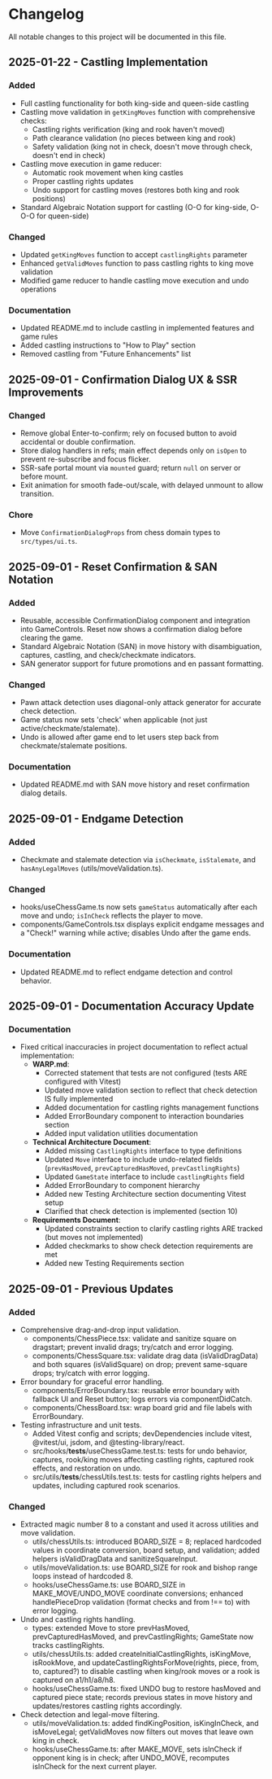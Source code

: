 # Changelog

All notable changes to this project will be documented in this file.

## 2025-01-22 - Castling Implementation

### Added
- Full castling functionality for both king-side and queen-side castling
- Castling move validation in `getKingMoves` function with comprehensive checks:
  - Castling rights verification (king and rook haven't moved)
  - Path clearance validation (no pieces between king and rook)
  - Safety validation (king not in check, doesn't move through check, doesn't end in check)
- Castling move execution in game reducer:
  - Automatic rook movement when king castles
  - Proper castling rights updates
  - Undo support for castling moves (restores both king and rook positions)
- Standard Algebraic Notation support for castling (O-O for king-side, O-O-O for queen-side)

### Changed
- Updated `getKingMoves` function to accept `castlingRights` parameter
- Enhanced `getValidMoves` function to pass castling rights to king move validation
- Modified game reducer to handle castling move execution and undo operations

### Documentation
- Updated README.md to include castling in implemented features and game rules
- Added castling instructions to "How to Play" section
- Removed castling from "Future Enhancements" list

## 2025-09-01 - Confirmation Dialog UX & SSR Improvements

### Changed
- Remove global Enter-to-confirm; rely on focused button to avoid accidental or double confirmation.
- Store dialog handlers in refs; main effect depends only on `isOpen` to prevent re-subscribe and focus flicker.
- SSR-safe portal mount via `mounted` guard; return `null` on server or before mount.
- Exit animation for smooth fade-out/scale, with delayed unmount to allow transition.

### Chore
- Move `ConfirmationDialogProps` from chess domain types to `src/types/ui.ts`.

## 2025-09-01 - Reset Confirmation & SAN Notation

### Added
- Reusable, accessible ConfirmationDialog component and integration into GameControls. Reset now shows a confirmation dialog before clearing the game.
- Standard Algebraic Notation (SAN) in move history with disambiguation, captures, castling, and check/checkmate indicators.
- SAN generator support for future promotions and en passant formatting.

### Changed
- Pawn attack detection uses diagonal-only attack generator for accurate check detection.
- Game status now sets 'check' when applicable (not just active/checkmate/stalemate).
- Undo is allowed after game end to let users step back from checkmate/stalemate positions.

### Documentation
- Updated README.md with SAN move history and reset confirmation dialog details.

## 2025-09-01 - Endgame Detection

### Added
- Checkmate and stalemate detection via `isCheckmate`, `isStalemate`, and `hasAnyLegalMoves` (utils/moveValidation.ts).

### Changed
- hooks/useChessGame.ts now sets `gameStatus` automatically after each move and undo; `isInCheck` reflects the player to move.
- components/GameControls.tsx displays explicit endgame messages and a "Check!" warning while active; disables Undo after the game ends.

### Documentation
- Updated README.md to reflect endgame detection and control behavior.

## 2025-09-01 - Documentation Accuracy Update

### Documentation
- Fixed critical inaccuracies in project documentation to reflect actual implementation:
  - **WARP.md**: 
    - Corrected statement that tests are not configured (tests ARE configured with Vitest)
    - Updated move validation section to reflect that check detection IS fully implemented
    - Added documentation for castling rights management functions
    - Added ErrorBoundary component to interaction boundaries section
    - Added input validation utilities documentation
  - **Technical Architecture Document**:
    - Added missing `CastlingRights` interface to type definitions
    - Updated `Move` interface to include undo-related fields (`prevHasMoved`, `prevCapturedHasMoved`, `prevCastlingRights`)
    - Updated `GameState` interface to include `castlingRights` field
    - Added ErrorBoundary to component hierarchy
    - Added new Testing Architecture section documenting Vitest setup
    - Clarified that check detection is implemented (section 10)
  - **Requirements Document**:
    - Updated constraints section to clarify castling rights ARE tracked (but moves not implemented)
    - Added checkmarks to show check detection requirements are met
    - Added new Testing Requirements section

## 2025-09-01 - Previous Updates

### Added
- Comprehensive drag-and-drop input validation.
  - components/ChessPiece.tsx: validate and sanitize square on dragstart; prevent invalid drags; try/catch and error logging.
  - components/ChessSquare.tsx: validate drag data (isValidDragData) and both squares (isValidSquare) on drop; prevent same-square drops; try/catch with error logging.
- Error boundary for graceful error handling.
  - components/ErrorBoundary.tsx: reusable error boundary with fallback UI and Reset button; logs errors via componentDidCatch.
  - components/ChessBoard.tsx: wrap board grid and file labels with ErrorBoundary.
- Testing infrastructure and unit tests.
  - Added Vitest config and scripts; devDependencies include vitest, @vitest/ui, jsdom, and @testing-library/react.
  - src/hooks/__tests__/useChessGame.test.ts: tests for undo behavior, captures, rook/king moves affecting castling rights, captured rook effects, and restoration on undo.
  - src/utils/__tests__/chessUtils.test.ts: tests for castling rights helpers and updates, including captured rook scenarios.

### Changed
- Extracted magic number 8 to a constant and used it across utilities and move validation.
  - utils/chessUtils.ts: introduced BOARD_SIZE = 8; replaced hardcoded values in coordinate conversion, board setup, and validation; added helpers isValidDragData and sanitizeSquareInput.
  - utils/moveValidation.ts: use BOARD_SIZE for rook and bishop range loops instead of hardcoded 8.
  - hooks/useChessGame.ts: use BOARD_SIZE in MAKE_MOVE/UNDO_MOVE coordinate conversions; enhanced handlePieceDrop validation (format checks and from !== to) with error logging.
- Undo and castling rights handling.
  - types: extended Move to store prevHasMoved, prevCapturedHasMoved, and prevCastlingRights; GameState now tracks castlingRights.
  - utils/chessUtils.ts: added createInitialCastlingRights, isKingMove, isRookMove, and updateCastlingRightsForMove(rights, piece, from, to, captured?) to disable castling when king/rook moves or a rook is captured on a1/h1/a8/h8.
  - hooks/useChessGame.ts: fixed UNDO bug to restore hasMoved and captured piece state; records previous states in move history and updates/restores castling rights accordingly.
- Check detection and legal-move filtering.
  - utils/moveValidation.ts: added findKingPosition, isKingInCheck, and isMoveLegal; getValidMoves now filters out moves that leave own king in check.
  - hooks/useChessGame.ts: after MAKE_MOVE, sets isInCheck if opponent king is in check; after UNDO_MOVE, recomputes isInCheck for the next current player.


